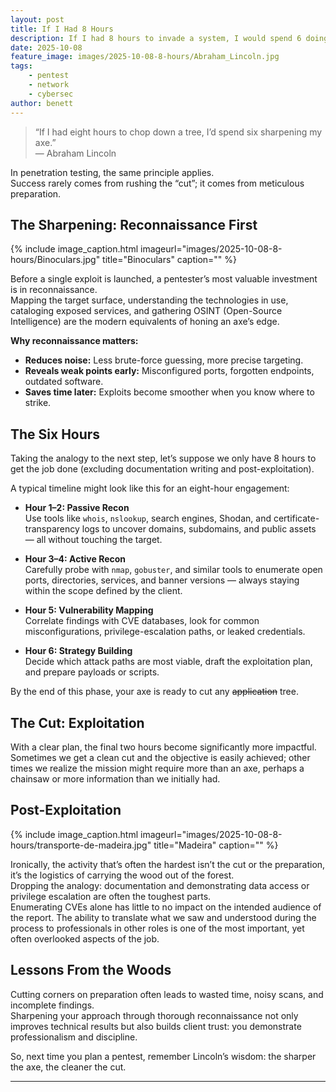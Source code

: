 ```yaml
---
layout: post
title: If I Had 8 Hours
description: If I had 8 hours to invade a system, I would spend 6 doing reconnaissance
date: 2025-10-08
feature_image: images/2025-10-08-8-hours/Abraham_Lincoln.jpg
tags:
    - pentest
    - network
    - cybersec
author: benett
---
```


> “If I had eight hours to chop down a tree, I’d spend six sharpening my axe.”  
> — Abraham Lincoln

In penetration testing, the same principle applies.  
Success rarely comes from rushing the “cut”; it comes from meticulous preparation.

## The Sharpening: Reconnaissance First

{% include image_caption.html imageurl="images/2025-10-08-8-hours/Binoculars.jpg" title="Binoculars" caption="" %}

Before a single exploit is launched, a pentester’s most valuable investment is in reconnaissance.  
Mapping the target surface, understanding the technologies in use, cataloging exposed services, and gathering OSINT (Open-Source Intelligence) are the modern equivalents of honing an axe’s edge.

**Why reconnaissance matters:**

-   **Reduces noise:** Less brute-force guessing, more precise targeting.
-   **Reveals weak points early:** Misconfigured ports, forgotten endpoints, outdated software.
-   **Saves time later:** Exploits become smoother when you know where to strike.

## The Six Hours

Taking the analogy to the next step, let’s suppose we only have 8 hours to get the job done (excluding documentation writing and post-exploitation).

A typical timeline might look like this for an eight-hour engagement:

-   **Hour 1–2: Passive Recon**  
    Use tools like `whois`, `nslookup`, search engines, Shodan, and certificate-transparency logs to uncover domains, subdomains, and public assets — all without touching the target.

-   **Hour 3–4: Active Recon**  
    Carefully probe with `nmap`, `gobuster`, and similar tools to enumerate open ports, directories, services, and banner versions — always staying within the scope defined by the client.

-   **Hour 5: Vulnerability Mapping**  
    Correlate findings with CVE databases, look for common misconfigurations, privilege-escalation paths, or leaked credentials.

-   **Hour 6: Strategy Building**  
    Decide which attack paths are most viable, draft the exploitation plan, and prepare payloads or scripts.

By the end of this phase, your axe is ready to cut any ~~application~~ tree.

## The Cut: Exploitation

With a clear plan, the final two hours become significantly more impactful.  
Sometimes we get a clean cut and the objective is easily achieved; other times we realize the mission might require more than an axe, perhaps a chainsaw or more information than we initially had.

## Post-Exploitation

{% include image_caption.html imageurl="images/2025-10-08-8-hours/transporte-de-madeira.jpg" title="Madeira" caption="" %}

Ironically, the activity that’s often the hardest isn’t the cut or the preparation, it’s the logistics of carrying the wood out of the forest.  
Dropping the analogy: documentation and demonstrating data access or privilege escalation are often the toughest parts.  
Enumerating CVEs alone has little to no impact on the intended audience of the report. The ability to translate what we saw and understood during the process to professionals in other roles is one of the most important, yet often overlooked aspects of the job.

## Lessons From the Woods

Cutting corners on preparation often leads to wasted time, noisy scans, and incomplete findings.  
Sharpening your approach through thorough reconnaissance not only improves technical results but also builds client trust: you demonstrate professionalism and discipline.

So, next time you plan a pentest, remember Lincoln’s wisdom: the sharper the axe, the cleaner the cut.

---
